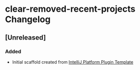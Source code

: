 <!-- Keep a Changelog guide -> https://keepachangelog.com -->

# clear-removed-recent-projects Changelog

## [Unreleased]
### Added
- Initial scaffold created from [IntelliJ Platform Plugin Template](https://github.com/JetBrains/intellij-platform-plugin-template)
